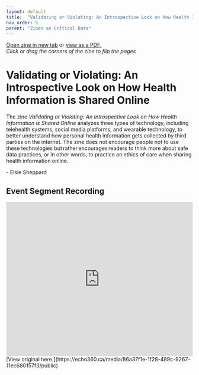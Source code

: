 ```yaml
---
layout: default
title:  "Validating or Violating: An Introspective Look on How Health Information is Shared Online"
nav_order: 5
parent: "Zines as Critical Data"
---
```


<div class="container">
<div class="flipbook" style="z-index: 7">
<div class="sheet" style="background-image:url(../assets/img/zines/validating_or_violating/page1.png); background-size: 100% 100%;"></div>
<div class="sheet" style="background-image:url(../assets/img/zines/validating_or_violating/page2.png); background-size: 100% 100%;"></div>
<div class="sheet" style="background-image:url(../assets/img/zines/validating_or_violating/page3.png); background-size: 100% 100%;"></div>
<div class="sheet" style="background-image:url(../assets/img/zines/validating_or_violating/page4.png); background-size: 100% 100%;"></div>
<div class="sheet" style="background-image:url(../assets/img/zines/validating_or_violating/page5.png); background-size: 100% 100%;"></div>
<div class="sheet" style="background-image:url(../assets/img/zines/validating_or_violating/page6.png); background-size: 100% 100%;"></div>
<div class="sheet" style="background-image:url(../assets/img/zines/validating_or_violating/page7.png); background-size: 100% 100%;"></div>
<div class="sheet" style="background-image:url(../assets/img/zines/validating_or_violating/page8.png); background-size: 100% 100%;"></div>
<div class="sheet" style="background-image:url(../assets/img/zines/validating_or_violating/page9.png); background-size: 100% 100%;"></div>
<div class="sheet" style="background-image:url(../assets/img/zines/validating_or_violating/page10.png); background-size: 100% 100%;"></div>
<div class="sheet" style="background-image:url(../assets/img/zines/validating_or_violating/page11.png); background-size: 100% 100%;"></div>
<div class="sheet" style="background-image:url(../assets/img/zines/validating_or_violating/page12.png); background-size: 100% 100%;"></div>
<div class="sheet" style="background-image:url(../assets/img/zines/validating_or_violating/page13.png); background-size: 100% 100%;"></div>
<div class="sheet" style="background-image:url(../assets/img/zines/validating_or_violating/page14.png); background-size: 100% 100%;"></div>
<div class="sheet" style="background-image:url(../assets/img/zines/validating_or_violating/page15.png); background-size: 100% 100%;"></div>
<div class="sheet" style="background-image:url(../assets/img/zines/validating_or_violating/page16.png); background-size: 100% 100%;"></div>
<div class="sheet" style="background-image:url(../assets/img/zines/validating_or_violating/page17.png); background-size: 100% 100%;"></div>
<div class="sheet" style="background-image:url(../assets/img/zines/validating_or_violating/page18.png); background-size: 100% 100%;"></div>
</div>
</div>

<a href="validating-or-violating-zine" target="_blank">Open zine in new tab</a> or <a href="../assets/docs/Validating_or_Violating.pdf" target="_blank">view as a PDF.</a>  
*Click or drag the corners of the zine to flip the pages*

# Validating or Violating: An Introspective Look on How Health Information is Shared Online

The zine *Validating or Violating: An Introspective Look on How Health Information is Shared Online* analyzes three types of technology, including telehealth systems, social media platforms, and wearable technology, to better understand how personal health information gets collected by third parties on the internet. The zine does not encourage people not to use these technologies but rather encourages readers to think more about safe data practices, or in other words, to practice an ethics of care when sharing health information online. 

\- Elsie Sheppard

## Event Segment Recording

<iframe height="416" width="100%" allowfullscreen frameborder=0 src="https://echo360.ca/media/86a37f1e-1f28-489c-9267-11ec680157f3/public"></iframe>
[View original here.](https://echo360.ca/media/86a37f1e-1f28-489c-9267-11ec680157f3/public)














<script type="text/javascript" src="../turnjs4/extras/jquery.min.1.7.js"></script>
<script type="text/javascript" src="../turnjs4/extras/modernizr.2.5.3.min.js"></script>



<script type="text/javascript">

function loadApp() {
	$('.flipbook').turn({
			width: $('.container').width() ,
			height: $('.container').width()/2*1.54276827372,
			elevation: 0,
			gradients: true,
			autoCenter: true
	});
}

yepnope({
	test : Modernizr.csstransforms,
	yep: ['../turnjs4/lib/turn.js'],
	nope: ['../turnjs4/lib/turn.html4.min.js'],
	both: ['../turnjs4/flipbook.css'],
	complete: loadApp
});

$( window ).on( "resize", function() {
  $('.flipbook').turn('size', $('.container').width(), $('.container').width()/2*1.54276827372)
} );

</script>
